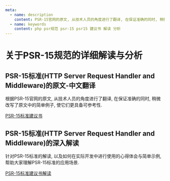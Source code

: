```yaml
---
meta:
  - name: description
    content: PSR-15官网的原文, 从技术人员的角度进行了翻译, 在保证准确的同时, 稍微改写了原文中的简单例子, 使它们更具备可参考性, 帮助大家理解PSR-15标准的应用场景
  - name: keywords
    content: php psr规范 psr-15 psr15 建议书 解读 分析
---
```


# 关于PSR-15规范的详细解读与分析

## PSR-15标准(HTTP Server Request Handler and Middleware)的原文-中文翻译

根据PSR-15官网的原文, 从技术人员的角度进行了翻译, 在保证准确的同时, 稍微改写了原文中的简单例子, 使它们更具备可参考性.

[PSR-15标准建议书](./标准建议书.md)

## PSR-15标准(HTTP Server Request Handler and Middleware)的深入解读

针对PSR-15标准的解读, 以及如何在实际开发中进行使用的心得体会与简单示例, 帮助大家理解PSR-15标准的应用场景.

[PSR-15标准建议书解读](./标准建议书解读.md)